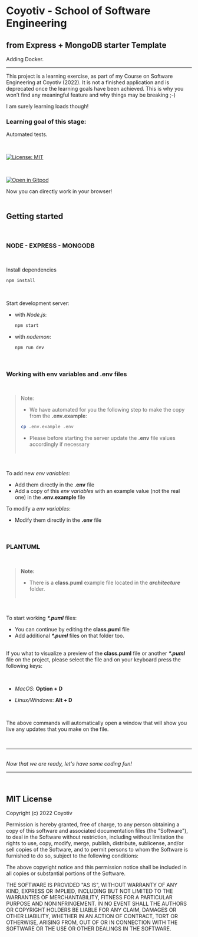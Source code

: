 # Coyotiv - School of Software Engineering

## from Express + MongoDB starter Template

Adding Docker.
&nbsp;

---

This project is a learning exercise, as part of my Course on Software Engineering at Coyotiv (2022). It is not a finished application and is deprecated once the learning goals have been achieved. This is why you won’t find any meaningful feature and why things may be breaking ;-)

I am surely learning loads though!

### Learning goal of this stage:

Automated tests.

&nbsp;

[![License: MIT](https://img.shields.io/badge/License-MIT-yellow.svg)](https://opensource.org/licenses/MIT)

&nbsp;

[![Open in Gitpod](https://gitpod.io/button/open-in-gitpod.svg)](https://gitpod.io/#https://github.com/coyotiv/sose-express-mongo)
&nbsp;

Now you can directly work in your browser!  
&nbsp;

## Getting started

&nbsp;

### NODE - EXPRESS - MONGODB

&nbsp;

Install dependencies

```sh
npm install
```

&nbsp;

Start development server:

- with _Node.js_:

  ```sh
  npm start
  ```

- with _nodemon_:

  ```sh
  npm run dev
  ```

  <p>&nbsp;</p>

### Working with **env variables** and **.env** files

&nbsp;

> Note:
>
> - We have automated for you the following step to make the copy from the **.env.example**:
>
> ```sh
> cp .env.example .env
> ```
>
> - Please before starting the server update the **.env** file values accordingly if necessary  
>   &nbsp;

  <p>&nbsp;</p>

To add new _env variables_:

- Add them directly in the **.env** file
- Add a copy of this _env variables_ with an example value (not the real one) in the **.env.example** file
  &nbsp;

To modify a _env variables_:

- Modify them directly in the **.env** file
<p>&nbsp;</p>

### PLANTUML

&nbsp;

> **Note:**
>
> - There is a **class.puml** example file located in the **_architecture_** folder.  
>   &nbsp;

  <p>&nbsp;</p>

To start working **_\*.puml_** files:

- You can continue by editing the **class.puml** file
- Add additional **_\*.puml_** files on that folder too.  
  &nbsp;

If you what to visualize a preview of the **class.puml** file or another **_\*.puml_** file on the project, please select the file and on your keyboard press the following keys:

  <p>&nbsp;</p>

- _MacOS_: **Option + D**

- _Linux/Windows_: **Alt + D**
<p>&nbsp;</p>
The above commands will automatically open a window that will show you live any updates that you make on the file.

&nbsp;

---

&nbsp;  
_Now that we are ready, let's have some coding fun!_

---

&nbsp;

## MIT License

Copyright (c) 2022 Coyotiv

Permission is hereby granted, free of charge, to any person obtaining a copy
of this software and associated documentation files (the "Software"), to deal
in the Software without restriction, including without limitation the rights
to use, copy, modify, merge, publish, distribute, sublicense, and/or sell
copies of the Software, and to permit persons to whom the Software is
furnished to do so, subject to the following conditions:

The above copyright notice and this permission notice shall be included in all
copies or substantial portions of the Software.

THE SOFTWARE IS PROVIDED "AS IS", WITHOUT WARRANTY OF ANY KIND, EXPRESS OR
IMPLIED, INCLUDING BUT NOT LIMITED TO THE WARRANTIES OF MERCHANTABILITY,
FITNESS FOR A PARTICULAR PURPOSE AND NONINFRINGEMENT. IN NO EVENT SHALL THE
AUTHORS OR COPYRIGHT HOLDERS BE LIABLE FOR ANY CLAIM, DAMAGES OR OTHER
LIABILITY, WHETHER IN AN ACTION OF CONTRACT, TORT OR OTHERWISE, ARISING FROM,
OUT OF OR IN CONNECTION WITH THE SOFTWARE OR THE USE OR OTHER DEALINGS IN THE
SOFTWARE.
